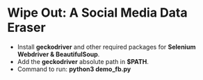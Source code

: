 # Wipe Out: A Social Media Data Eraser

- Install **geckodriver** and other required packages for **Selenium Webdriver & BeautifulSoup**.
- Add the **geckodriver** absolute path in **$PATH**. 
- Command to run: **python3 demo_fb.py**
